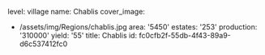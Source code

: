 level: village
name: Chablis
cover_image:
  - /assets/img/Regions/chablis.jpg
area: '5450'
estates: '253'
production: '310000'
yield: '55'
title: Chablis
id: fc0cfb2f-55db-4f43-89a9-d6c537412fc0
